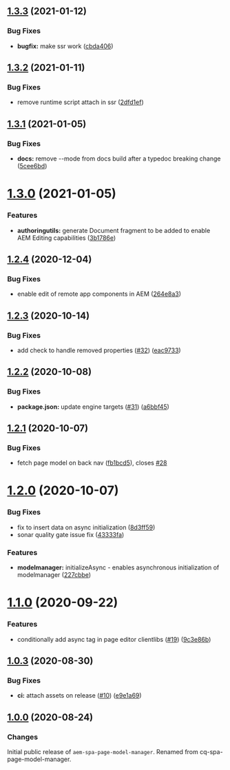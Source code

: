 ## [1.3.3](https://github.com/adobe/aem-spa-page-model-manager/compare/v1.3.2...v1.3.3) (2021-01-12)


### Bug Fixes

* **bugfix:** make ssr work ([cbda406](https://github.com/adobe/aem-spa-page-model-manager/commit/cbda4062608e5c81120e3ab5a7d599a2db5b3da5))

## [1.3.2](https://github.com/adobe/aem-spa-page-model-manager/compare/v1.3.1...v1.3.2) (2021-01-11)


### Bug Fixes

* remove runtime script attach in ssr ([2dfd1ef](https://github.com/adobe/aem-spa-page-model-manager/commit/2dfd1ef5ea5c8e581d8b9a535e20fc6e7d778443))

## [1.3.1](https://github.com/adobe/aem-spa-page-model-manager/compare/v1.3.0...v1.3.1) (2021-01-05)


### Bug Fixes

* **docs:** remove --mode from docs build after a typedoc breaking change ([5cee6bd](https://github.com/adobe/aem-spa-page-model-manager/commit/5cee6bd7abecf7f83a808231752554b705a83d82))

# [1.3.0](https://github.com/adobe/aem-spa-page-model-manager/compare/v1.2.4...v1.3.0) (2021-01-05)


### Features

* **authoringutils:** generate Document fragment to be added to enable AEM Editing capabilities ([3b1786e](https://github.com/adobe/aem-spa-page-model-manager/commit/3b1786e0004514c5ead21ddf85e4a62d456bf22b))

## [1.2.4](https://github.com/adobe/aem-spa-page-model-manager/compare/v1.2.3...v1.2.4) (2020-12-04)


### Bug Fixes

* enable edit of remote app components in AEM ([264e8a3](https://github.com/adobe/aem-spa-page-model-manager/commit/264e8a3cc55b9ba00e7560766edd3c5ced67ea3b))

## [1.2.3](https://github.com/adobe/aem-spa-page-model-manager/compare/v1.2.2...v1.2.3) (2020-10-14)


### Bug Fixes

* add check to handle removed properties ([#32](https://github.com/adobe/aem-spa-page-model-manager/issues/32)) ([eac9733](https://github.com/adobe/aem-spa-page-model-manager/commit/eac9733072e9fb2d2ce39bcccff28578e6ca408e))

## [1.2.2](https://github.com/adobe/aem-spa-page-model-manager/compare/v1.2.1...v1.2.2) (2020-10-08)


### Bug Fixes

* **package.json:** update engine targets ([#31](https://github.com/adobe/aem-spa-page-model-manager/issues/31)) ([a6bbf45](https://github.com/adobe/aem-spa-page-model-manager/commit/a6bbf455a32f97b72120bd999d027a45f4d57006))

## [1.2.1](https://github.com/adobe/aem-spa-page-model-manager/compare/v1.2.0...v1.2.1) (2020-10-07)


### Bug Fixes

* fetch page model on back nav ([fb1bcd5](https://github.com/adobe/aem-spa-page-model-manager/commit/fb1bcd54fbf05115d1cb35da304a013f6e53d23b)), closes [#28](https://github.com/adobe/aem-spa-page-model-manager/issues/28)

# [1.2.0](https://github.com/adobe/aem-spa-page-model-manager/compare/v1.1.0...v1.2.0) (2020-10-07)


### Bug Fixes

* fix to insert data on async initialization ([8d3ff59](https://github.com/adobe/aem-spa-page-model-manager/commit/8d3ff5973ddd7fac5b44a9c815c93132d8a39170))
* sonar quality gate issue fix ([43333fa](https://github.com/adobe/aem-spa-page-model-manager/commit/43333facde9eb5fc171f79155a26475e5e83e257))


### Features

* **modelmanager:** initializeAsync - enables asynchronous initialization of modelmanager ([227cbbe](https://github.com/adobe/aem-spa-page-model-manager/commit/227cbbe78e83cef13282151a0259080828ce93bc))

# [1.1.0](https://github.com/adobe/aem-spa-page-model-manager/compare/v1.0.3...v1.1.0) (2020-09-22)


### Features

* conditionally add async tag in page editor clientlibs ([#19](https://github.com/adobe/aem-spa-page-model-manager/issues/19)) ([9c3e86b](https://github.com/adobe/aem-spa-page-model-manager/commit/9c3e86b2ac5c55a71ec2ff2bb65d44dc9fa4994d))

## [1.0.3](https://github.com/adobe/aem-spa-page-model-manager/compare/v1.0.2...v1.0.3) (2020-08-30)


### Bug Fixes

* **ci:** attach assets on release ([#10](https://github.com/adobe/aem-spa-page-model-manager/issues/10)) ([e9e1a69](https://github.com/adobe/aem-spa-page-model-manager/commit/e9e1a69ddcb5842a7763971e483770279310e387))

## [1.0.0](https://github.com/adobe/aem-spa-page-model-manager/releases/tag/v1.0.0) (2020-08-24)


### Changes

Initial public release of `aem-spa-page-model-manager`. Renamed from cq-spa-page-model-manager.
